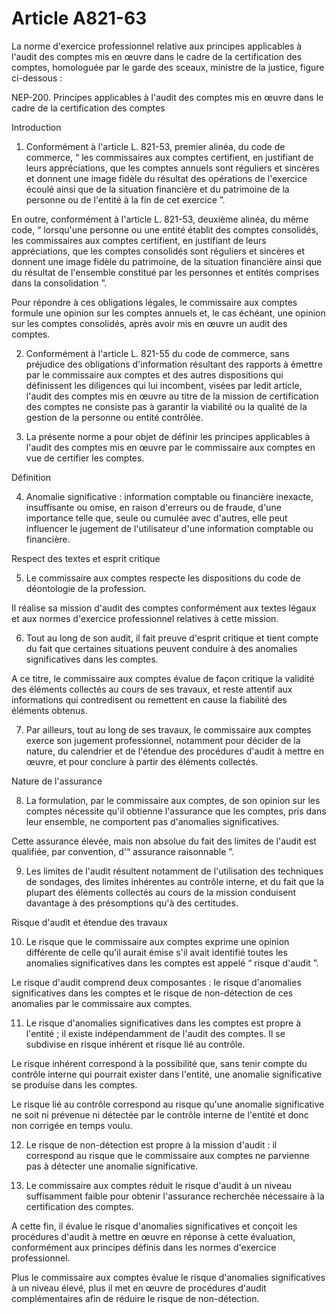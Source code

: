 # Article A821-63

La norme d'exercice professionnel relative aux principes applicables à l'audit des comptes mis en œuvre dans le cadre de la certification des comptes, homologuée par le garde des sceaux, ministre de la justice, figure ci-dessous :

NEP-200. Principes applicables à l'audit des comptes mis en œuvre dans le cadre de la certification des comptes

Introduction

1. Conformément à l'article L. 821-53, premier alinéa, du code de commerce, “ les commissaires aux comptes certifient, en justifiant de leurs appréciations, que les comptes annuels sont réguliers et sincères et donnent une image fidèle du résultat des opérations de l'exercice écoulé ainsi que de la situation financière et du patrimoine de la personne ou de l'entité à la fin de cet exercice ”.

En outre, conformément à l'article L. 821-53, deuxième alinéa, du même code, “ lorsqu'une personne ou une entité établit des comptes consolidés, les commissaires aux comptes certifient, en justifiant de leurs appréciations, que les comptes consolidés sont réguliers et sincères et donnent une image fidèle du patrimoine, de la situation financière ainsi que du résultat de l'ensemble constitué par les personnes et entités comprises dans la consolidation ”.

Pour répondre à ces obligations légales, le commissaire aux comptes formule une opinion sur les comptes annuels et, le cas échéant, une opinion sur les comptes consolidés, après avoir mis en œuvre un audit des comptes.

2. Conformément à l'article L. 821-55 du code de commerce, sans préjudice des obligations d'information résultant des rapports à émettre par le commissaire aux comptes et des autres dispositions qui définissent les diligences qui lui incombent, visées par ledit article, l'audit des comptes mis en œuvre au titre de la mission de certification des comptes ne consiste pas à garantir la viabilité ou la qualité de la gestion de la personne ou entité contrôlée.

1. La présente norme a pour objet de définir les principes applicables à l'audit des comptes mis en œuvre par le commissaire aux comptes en vue de certifier les comptes.

Définition

4. Anomalie significative : information comptable ou financière inexacte, insuffisante ou omise, en raison d'erreurs ou de fraude, d'une importance telle que, seule ou cumulée avec d'autres, elle peut influencer le jugement de l'utilisateur d'une information comptable ou financière.

Respect des textes et esprit critique

5. Le commissaire aux comptes respecte les dispositions du code de déontologie de la profession.

Il réalise sa mission d'audit des comptes conformément aux textes légaux et aux normes d'exercice professionnel relatives à cette mission.

6. Tout au long de son audit, il fait preuve d'esprit critique et tient compte du fait que certaines situations peuvent conduire à des anomalies significatives dans les comptes.

A ce titre, le commissaire aux comptes évalue de façon critique la validité des éléments collectés au cours de ses travaux, et reste attentif aux informations qui contredisent ou remettent en cause la fiabilité des éléments obtenus.

7. Par ailleurs, tout au long de ses travaux, le commissaire aux comptes exerce son jugement professionnel, notamment pour décider de la nature, du calendrier et de l'étendue des procédures d'audit à mettre en œuvre, et pour conclure à partir des éléments collectés.

Nature de l'assurance

8. La formulation, par le commissaire aux comptes, de son opinion sur les comptes nécessite qu'il obtienne l'assurance que les comptes, pris dans leur ensemble, ne comportent pas d'anomalies significatives.

Cette assurance élevée, mais non absolue du fait des limites de l'audit est qualifiée, par convention, d'“ assurance raisonnable ”.

9. Les limites de l'audit résultent notamment de l'utilisation des techniques de sondages, des limites inhérentes au contrôle interne, et du fait que la plupart des éléments collectés au cours de la mission conduisent davantage à des présomptions qu'à des certitudes.

Risque d'audit et étendue des travaux

10. Le risque que le commissaire aux comptes exprime une opinion différente de celle qu'il aurait émise s'il avait identifié toutes les anomalies significatives dans les comptes est appelé “ risque d'audit ”.

Le risque d'audit comprend deux composantes : le risque d'anomalies significatives dans les comptes et le risque de non-détection de ces anomalies par le commissaire aux comptes.

11. Le risque d'anomalies significatives dans les comptes est propre à l'entité ; il existe indépendamment de l'audit des comptes. Il se subdivise en risque inhérent et risque lié au contrôle.

Le risque inhérent correspond à la possibilité que, sans tenir compte du contrôle interne qui pourrait exister dans l'entité, une anomalie significative se produise dans les comptes.

Le risque lié au contrôle correspond au risque qu'une anomalie significative ne soit ni prévenue ni détectée par le contrôle interne de l'entité et donc non corrigée en temps voulu.

12. Le risque de non-détection est propre à la mission d'audit : il correspond au risque que le commissaire aux comptes ne parvienne pas à détecter une anomalie significative.

01. Le commissaire aux comptes réduit le risque d'audit à un niveau suffisamment faible pour obtenir l'assurance recherchée nécessaire à la certification des comptes.

A cette fin, il évalue le risque d'anomalies significatives et conçoit les procédures d'audit à mettre en œuvre en réponse à cette évaluation, conformément aux principes définis dans les normes d'exercice professionnel.

Plus le commissaire aux comptes évalue le risque d'anomalies significatives à un niveau élevé, plus il met en œuvre de procédures d'audit complémentaires afin de réduire le risque de non-détection.
